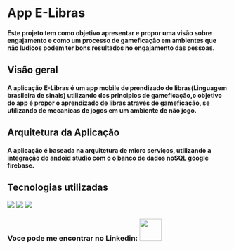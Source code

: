 # App E-Libras
<h4>Este projeto tem como objetivo apresentar e propor uma visão sobre engajamento e como um processo de gameficação em ambientes que não ludicos podem ter bons resultados no engajamento das pessoas.<h4>

## Visão geral
<h4>A aplicação E-Libras é um app mobile de prendizado de libras(Linguagem brasileira de sinais) utilizando dos principios de gameficação,o objetivo do app é propor o aprendizado de libras através de gameficação, se utilizando de mecanicas de jogos em um ambiente de não jogo.</h4>



## Arquitetura da Aplicação
<h4>A aplicação é baseada na arquitetura de micro serviços, utilizando a integração do andoid studio com o o banco de dados noSQL google firebase.</h4>


## Tecnologias utilizadas
<p align= "left">
<img src="https://img.shields.io/badge/Java-ED8B00?style=for-the-badge&logo=oracle&logoColor=white"/>
<img src="https://img.shields.io/badge/Firebase-005C84?style=for-the-badge&logo=google&logoColor=green"/>
<img src="https://img.shields.io/badge/XML-239120?style=for-the-badge&logo=w3c&logoColor=blue"/>
</p>


### Voce pode me encontrar no Linkedin: <a href="https://www.linkedin.com/in/julio-augusto-a99308119/"><img src="https://media1.giphy.com/media/HQTYdpx1yhxWpugAi2/giphy.gif?cid=ecf05e475wvxroh7lso1o43rzmla6dixesq4ozeuow979u1j&rid=giphy.gif&ct=s" width=50> 
  </a>

